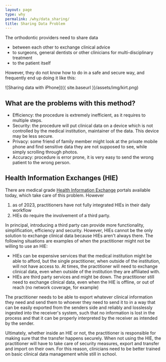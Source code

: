 ```yaml
---
layout: page
type: why
permalink: /why/data_sharing/
title: Sharing Data Problem
---
```


The orthodontic providers need to share data 
- between each other to exchange clinical advice
- to surgeons, general dentists or other clinicians for multi-disciplinary treatment
- to the patient itself

However, they do not know how to do in a safe and secure way, and frequently end up doing it like this:

![Sharing data with iPhone]({{ site.baseurl }}/assets/img/kirt.png)

## What are the problems with this method?

- Efficiency: the procedure is extremely inefficient, as it requires to multiple steps.
- Security: the procedure will put clinical data on a device which is not controlled by the medical institution, maintainer of the data. This device may be less secure.
- Privacy: some friend of family member might look at the private mobile phone and find sensitive data they are not supposed to see, while simply scrolling through photos.
- Accuracy: procedure is error prone, it is very easy to send the wrong patient to the wrong person.

## Health Information Exchanges (HIE)

There are medical grade [Health Information Exchange](https://www.healthit.gov/topic/health-it-and-health-information-exchange-basics/what-hie) portals available today, which take care of this problem. However

1. as of 2023, practitioners have not fully integrated HIEs in their daily workflow
1. HIEs do require the involvement of a third party.

In principal, introducing a third party can provide more functionality, simplification, efficiency and security. However, HIEs cannot be the only solution to exchange clinical data  because HIEs aren't always there. The following situations are examples of when the practitioner might not be willing to use an HIE:

- HIEs can be expensive services that the medical institution might be able to afford, but the single practitioner, when outside of the institution, will not have access to. At times, the practitioner will need to exchange clinical data, even when outside of the institution they are affiliated with.
- HIEs are third party services and might be down. The practitioner still need to exchange clinical data, even when the HIE is offline, or out of reach (no network coverage, for example)

The practitioner needs to be able to export whatever clinical information they need and send them to whoever they need to send it to in a way that can be easily exported from the senders side and reliably and losslessly ingested into the receiver's system, such that no information is lost in the process and that it can be properly interpreted by the receiver as intended by the sender.

Ultimately, whether inside an HIE or not, the practitioner is responsible for making sure that the transfer happens securely. When not using the HIE, the practitioner will have to take care of security measures, export and transfer and import on their own. For this reason, clinicians need to be better trained on basic clinical data management while still in school. 